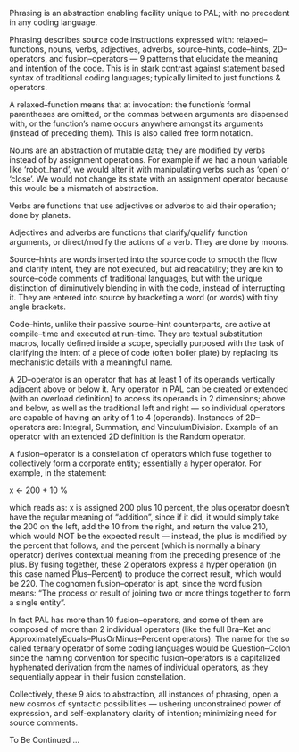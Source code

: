 

Phrasing is an abstraction enabling facility unique to PAL; with no precedent in any coding language.

Phrasing describes source code instructions expressed with: relaxed–functions, nouns, verbs, adjectives, adverbs, source–hints, code–hints, 2D–operators, and fusion–operators — 9 patterns that elucidate the meaning and intention of the code. This is in stark contrast against statement based syntax of traditional coding languages; typically limited to just functions & operators.

A relaxed–function means that at invocation: the function’s formal parentheses are omitted, or the commas between arguments are dispensed with, or the function’s name occurs anywhere amongst its arguments (instead of preceding them). This is also called free form notation.

Nouns are an abstraction of mutable data; they are modified by verbs instead of by assignment operations. For example if we had a noun variable like ‘robot_hand’, we would alter it with manipulating verbs such as ‘open’ or ‘close’. We would not change its state with an assignment operator because this would be a mismatch of abstraction.

Verbs are functions that use adjectives or adverbs to aid their operation; done by planets.

Adjectives and adverbs are functions that clarify/qualify function arguments, or direct/modify the actions of a verb. They are done by moons.

Source–hints are words inserted into the source code to smooth the flow and clarify intent, they are not executed, but aid readability; they are kin to source–code comments of traditional languages, but with the unique distinction of diminutively blending in with the code, instead of interrupting it. They are entered into source by bracketing a word (or words) with tiny angle brackets.

Code–hints, unlike their passive source–hint counterparts, are active at compile–time and executed at run–time. They are textual substitution macros, locally defined inside a scope, specially purposed with the task of clarifying the intent of a piece of code (often boiler plate) by replacing its mechanistic details with a meaningful name.

A 2D–operator is an operator that has at least 1 of its operands vertically adjacent above or below it. Any operator in PAL can be created or extended (with an overload definition) to access its operands in 2 dimensions; above and below, as well as the traditional left and right — so individual operators are capable of having an arity of 1 to 4 (operands). Instances of 2D–operators are: Integral, Summation, and VinculumDivision. Example of an operator with an extended 2D definition is the Random operator.

A fusion–operator is a constellation of operators which fuse together to collectively form a corporate entity; essentially a hyper operator. For example, in the statement:

x ← 200 + 10 %

which reads as: x is assigned 200 plus 10 percent, the plus operator doesn’t have the regular meaning of “addition”, since if it did, it would simply take the 200 on the left, add the 10 from the right, and return the value 210, which would NOT be the expected result — instead, the plus is modified by the percent that follows, and the percent (which is normally a binary operator) derives contextual meaning from the preceding presence of the plus. By fusing together, these 2 operators express a hyper operation (in this case named Plus–Percent) to produce the correct result, which would be 220. The cognomen fusion–operator is apt, since the word fusion means: “The process or result of joining two or more things together to form a single entity”.

In fact PAL has more than 10 fusion–operators, and some of them are composed of more than 2 individual operators (like the full Bra–Ket and ApproximatelyEquals–PlusOrMinus–Percent operators). The name for the so called ternary operator of some coding languages would be Question–Colon since the naming convention for specific fusion–operators is a capitalized hyphenated derivation from the names of individual operators, as they sequentially appear in their fusion constellation.

Collectively, these 9 aids to abstraction, all instances of phrasing, open a new cosmos of syntactic possibilities — ushering unconstrained power of expression, and self-explanatory clarity of intention; minimizing need for source comments.

To Be Continued …

